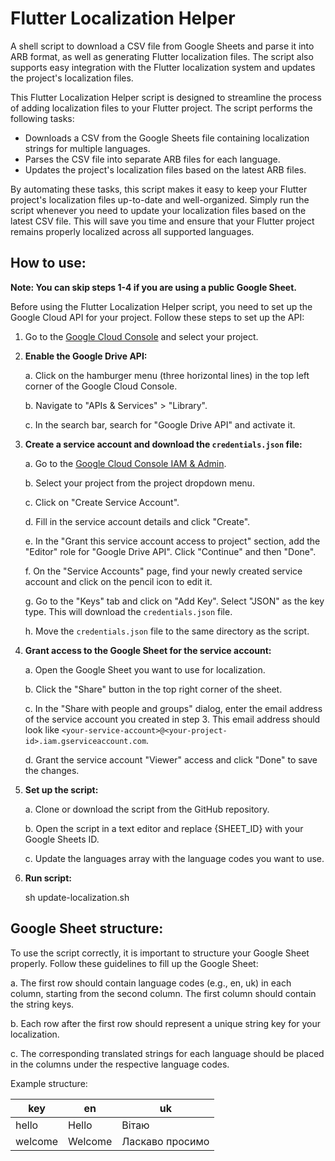 # Flutter Localization Helper
A shell script to download a CSV file from Google Sheets and parse it into ARB format, as well as generating Flutter localization files. The script also supports easy integration with the Flutter localization system and updates the project's localization files.

This Flutter Localization Helper script is designed to streamline the process of adding localization files to your Flutter project. The script performs the following tasks:
- Downloads a CSV from the Google Sheets file containing localization strings for multiple languages.
- Parses the CSV file into separate ARB files for each language.
- Updates the project's localization files based on the latest ARB files.

By automating these tasks, this script makes it easy to keep your Flutter project's localization files up-to-date and well-organized. Simply run the script whenever you need to update your localization files based on the latest CSV file. This will save you time and ensure that your Flutter project remains properly localized across all supported languages.

## **How to use:**

**Note: You can skip steps 1-4 if you are using a public Google Sheet.**

Before using the Flutter Localization Helper script, you need to set up the Google Cloud API for your project. Follow these steps to set up the API:

1. Go to the [Google Cloud Console](https://console.cloud.google.com/) and select your project.

2. **Enable the Google Drive API:**
   
   a. Click on the hamburger menu (three horizontal lines) in the top left corner of the Google Cloud Console.
   
   b. Navigate to "APIs & Services" > "Library".
   
   c. In the search bar, search for "Google Drive API" and activate it.

3. **Create a service account and download the `credentials.json` file:**
   
   a. Go to the [Google Cloud Console IAM & Admin](https://console.cloud.google.com/iam-admin/serviceaccounts).
   
   b. Select your project from the project dropdown menu.
   
   c. Click on "Create Service Account".
   
   d. Fill in the service account details and click "Create".
   
   e. In the "Grant this service account access to project" section, add the "Editor" role for "Google Drive API". Click "Continue" and then "Done".
   
   f. On the "Service Accounts" page, find your newly created service account and click on the pencil icon to edit it.
   
   g. Go to the "Keys" tab and click on "Add Key". Select "JSON" as the key type. This will download the `credentials.json` file.
   
   h. Move the `credentials.json` file to the same directory as the script.

4. **Grant access to the Google Sheet for the service account:**
   
   a. Open the Google Sheet you want to use for localization.
   
   b. Click the "Share" button in the top right corner of the sheet.
   
   c. In the "Share with people and groups" dialog, enter the email address of the service account you created in step 3. This email address should look like `<your-service-account>@<your-project-id>.iam.gserviceaccount.com`.
   
   d. Grant the service account "Viewer" access and click "Done" to save the changes.

5. **Set up the script:**

   a. Clone or download the script from the GitHub repository.
   
   b. Open the script in a text editor and replace {SHEET_ID} with your Google Sheets ID.
   
   c. Update the languages array with the language codes you want to use.

6. **Run script:**

    sh update-localization.sh

## **Google Sheet structure:**

To use the script correctly, it is important to structure your Google Sheet properly. Follow these guidelines to fill up the Google Sheet:

a. The first row should contain language codes (e.g., en, uk) in each column, starting from the second column. The first column should contain the string keys.

b. Each row after the first row should represent a unique string key for your localization.

c. The corresponding translated strings for each language should be placed in the columns under the respective language codes.


Example structure:

   | key        | en           | uk           |
   |------------|--------------|--------------|
   | hello      | Hello        | Вітаю        |
   | welcome    | Welcome      | Ласкаво просимо |